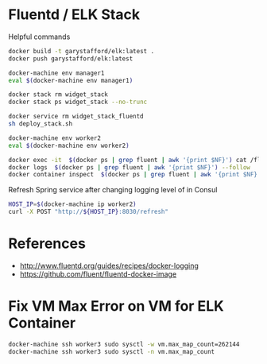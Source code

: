 # Fluentd / ELK Stack

Helpful commands

```bash
docker build -t garystafford/elk:latest .
docker push garystafford/elk:latest

docker-machine env manager1
eval $(docker-machine env manager1)

docker stack rm widget_stack
docker stack ps widget_stack --no-trunc

docker service rm widget_stack_fluentd
sh deploy_stack.sh

docker-machine env worker2
eval $(docker-machine env worker2)

docker exec -it  $(docker ps | grep fluent | awk '{print $NF}') cat /fluentd/log/docker.log && date -u
docker logs  $(docker ps | grep fluent | awk '{print $NF}') --follow
docker container inspect  $(docker ps | grep fluent | awk '{print $NF}')
```

Refresh Spring service after changing logging level of in Consul

```bash
HOST_IP=$(docker-machine ip worker2)
curl -X POST "http://${HOST_IP}:8030/refresh"
```

# References

- <http://www.fluentd.org/guides/recipes/docker-logging>
- <https://github.com/fluent/fluentd-docker-image>

# Fix VM Max Error on VM for ELK Container

```bash
docker-machine ssh worker3 sudo sysctl -w vm.max_map_count=262144
docker-machine ssh worker3 sudo sysctl -n vm.max_map_count
```
